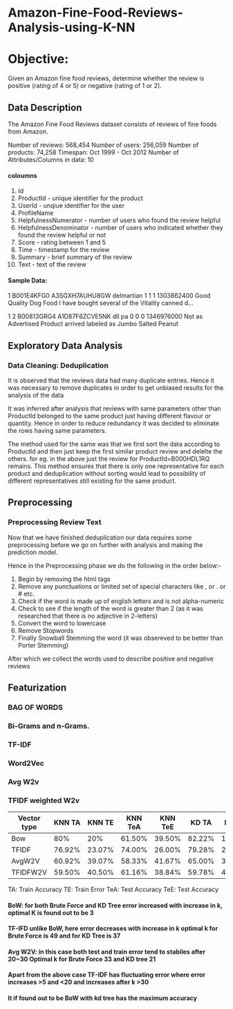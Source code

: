 # Amazon-Fine-Food-Reviews-Analysis-using-K-NN

# Objective:
Given an Amazon fine food reviews, determine whether the review is positive (rating of 4 or 5) or negative (rating of 1 or 2).

## Data Description
The Amazon Fine Food Reviews dataset consists of reviews of fine foods from Amazon.

Number of reviews: 568,454
Number of users: 256,059
Number of products: 74,258
Timespan: Oct 1999 - Oct 2012
Number of Attributes/Columns in data: 10

#### coloumns
1. Id
2. ProductId - unique identifier for the product
3. UserId - unqiue identifier for the user
4. ProfileName
5. HelpfulnessNumerator - number of users who found the review helpful
6. HelpfulnessDenominator - number of users who indicated whether they found the review helpful or not
7. Score - rating between 1 and 5
8. Time - timestamp for the review
9. Summary - brief summary of the review
10. Text - text of the review

#### Sample Data:

1 	B001E4KFG0 	A3SGXH7AUHU8GW 	delmartian 	1 	1 	1 	1303862400 	Good Quality Dog Food 	I have bought several of the Vitality canned d...

1 	2 	B00813GRG4 	A1D87F6ZCVE5NK 	dll pa 	0 	0 	0 	1346976000 	Not as Advertised 	Product arrived labeled as Jumbo Salted Peanut

## Exploratory Data Analysis
### Data Cleaning: Deduplication
It is observed that the reviews data had many duplicate entries. Hence it was necessary to remove duplicates in order to get unbiased results for the analysis of the data

It was inferred after analysis that reviews with same parameters other than ProductId belonged to the same product just having different flavour or quantity. Hence in order to reduce redundancy it was decided to eliminate the rows having same parameters.

The method used for the same was that we first sort the data according to ProductId and then just keep the first similar product review and delelte the others. for eg. in the above just the review for ProductId=B000HDL1RQ remains. This method ensures that there is only one representative for each product and deduplication without sorting would lead to possibility of different representatives still existing for the same product.

## Preprocessing
###  Preprocessing Review Text
Now that we have finished deduplication our data requires some preprocessing before we go on further with analysis and making the prediction model.

Hence in the Preprocessing phase we do the following in the order below:-

1. Begin by removing the html tags
2. Remove any punctuations or limited set of special characters like , or . or # etc.
3. Check if the word is made up of english letters and is not alpha-numeric
4. Check to see if the length of the word is greater than 2 (as it was researched that there is no adjective in 2-letters)
5. Convert the word to lowercase
6. Remove Stopwords
7. Finally Snowball Stemming the word (it was obsereved to be better than Porter Stemming)

After which we collect the words used to describe positive and negative reviews

## Featurization

### BAG OF WORDS
### Bi-Grams and n-Grams.
### TF-IDF
### Word2Vec
### Avg W2v
### TFIDF weighted W2v


|   Vector type  | KNN TA | KNN TE | KNN TeA | KNN TeE | KD TA  | KD TE  | KD TeA | KD TeE |
|--|--|--|--|--|--|--|--|--|
|    Bow    |  80%   |  20%   |  61.50% |  39.50% | 82.22% | 17.78% | 65.16% | 35.84% |
|   TFIDF  | 76.92% | 23.07% |  74.00% |  26.00% | 79.28% | 20.71% | 76.50% | 23.50% |
|  AvgW2V  | 60.92% | 39.07% |  58.33% |  41.67% | 65.00% | 35.00% | 53.00% | 47.00% |
| TFIDFW2V | 59.50% | 40.50% |  61.16% |  38.84% | 59.78% | 40.21% | 60.50% | 39.50% |

TA:  Train Accuracy
TE:  Train Error
TeA: Test Accuracy
TeE: Test Accuracy

#### BoW: for both Brute Force and KD Tree error increased with increase in k, optimal K is found out to be 3
#### TF-IFD unlike BoW, here error decreases with increase in k optimal k for Brute Force is 49 and for KD Tree is 37
#### Avg W2V: in this case both test and train error tend to stabiles after 20~30 Optimal k for Brute Force 33 and KD tree 21
#### Apart from the above case TF-IDF has fluctuating error where error increases >5 and <20 and increases after k >30
#### It if found out to be BoW with kd tree has the maximum accuracy


